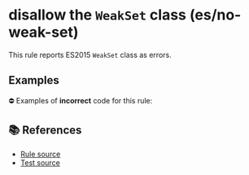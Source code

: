 # disallow the `WeakSet` class (es/no-weak-set)

This rule reports ES2015 `WeakSet` class as errors.

## Examples

⛔ Examples of **incorrect** code for this rule:

<eslint-playground type="bad" code="/*eslint es/no-weak-set: error */
let set = new WeakSet()
" />

## 📚 References

- [Rule source](https://github.com/mysticatea/eslint-plugin-es/blob/v2.0.0/lib/rules/no-weak-set.js)
- [Test source](https://github.com/mysticatea/eslint-plugin-es/blob/v2.0.0/tests/lib/rules/no-weak-set.js)

